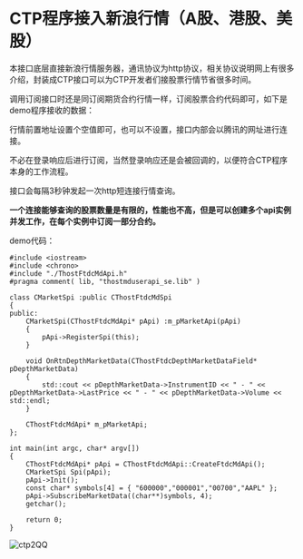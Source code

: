 # CTP程序接入新浪行情（A股、港股、美股）

本接口底层直接新浪行情服务器，通讯协议为http协议，相关协议说明网上有很多介绍，封装成CTP接口可以为CTP开发者们接股票行情节省很多时间。

调用订阅接口时还是同订阅期货合约行情一样，订阅股票合约代码即可，如下是demo程序接收的数据：

行情前置地址设置个空值即可，也可以不设置，接口内部会以腾讯的网址进行连接。

不必在登录响应后进行订阅，当然登录响应还是会被回调的，以便符合CTP程序本身的工作流程。

接口会每隔3秒钟发起一次http短连接行情查询。

**一个连接能够查询的股票数量是有限的，性能也不高，但是可以创建多个api实例并发工作，在每个实例中订阅一部分合约。**

demo代码：
```
#include <iostream>
#include <chrono>
#include "./ThostFtdcMdApi.h"
#pragma comment( lib, "thostmduserapi_se.lib" )

class CMarketSpi :public CThostFtdcMdSpi
{
public:
	CMarketSpi(CThostFtdcMdApi* pApi) :m_pMarketApi(pApi)
	{
		pApi->RegisterSpi(this);
	}

	void OnRtnDepthMarketData(CThostFtdcDepthMarketDataField* pDepthMarketData)
	{
		std::cout << pDepthMarketData->InstrumentID << " - " << pDepthMarketData->LastPrice << " - " << pDepthMarketData->Volume << std::endl;
	}

	CThostFtdcMdApi* m_pMarketApi;
};

int main(int argc, char* argv[])
{
	CThostFtdcMdApi* pApi = CThostFtdcMdApi::CreateFtdcMdApi();
	CMarketSpi Spi(pApi);
	pApi->Init();
	const char* symbols[4] = { "600000","000001","00700","AAPL" };
	pApi->SubscribeMarketData((char**)symbols, 4);
	getchar();

	return 0;
}
```

![ctp2QQ](https://user-images.githubusercontent.com/83346523/144754227-39c022a1-26b1-4735-9c28-128ec4e648f8.png)
